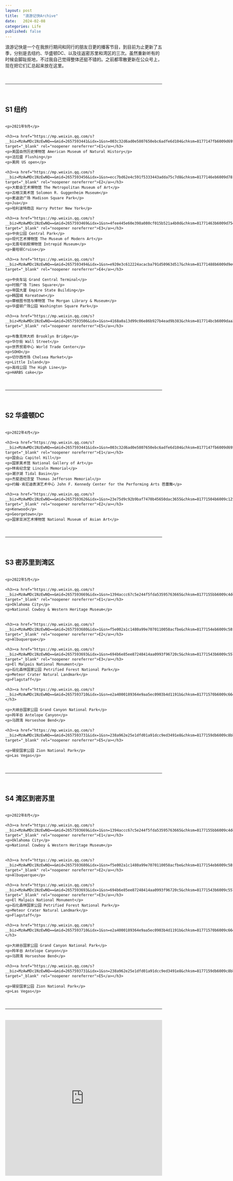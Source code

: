 ```yaml
---
layout: post
title:  "浪游记快Archive"
date:   2024-02-08
categories: Life
published: false
---
```


浪游记快是一个在我旅行期间和同行的朋友日更的播客节目，到目前为止更新了五季，分别是去纽约、华盛顿DC、以及往返密苏里和湾区的三次。虽然重新听有的时候会脚趾抠地，不过我自己觉得整体还挺不错的。之前都零散更新在公众号上，现在把它们汇总起来放在这里。

<div style="height: 1.5em; width: 100%;"></div>

---

<div style="height: 1.5em; width: 100%;"></div>

<h2>S1 纽约</h2>



<div style="display: flex;">
  <div style="flex: 1; padding-right: 10px;">
    <!-- Content for the first column goes here -->
	
	<p>2021年9月</p>
	
	<h3><a href="https://mp.weixin.qq.com/s?__biz=MzAwMDc1NzEwNQ==&mid=2657593441&idx=1&sn=003c32d6ad0e5807650ebc6adfe6d104&chksm=8177147fb6009d695ffb030bb7eeae541cfa1453ed31d0f1250a801006e7fdb8521e13676f4e&scene=178&cur_album_id=2295602999744053248#rd" target="_blank" rel="noopener noreferrer">E1</a></h3>
	<p>美国自然历史博物馆 American Museum of Natural History</p>
	<p>法拉盛 Flushing</p>
	<p>美网 US open</p>
	
	<h3><a href="https://mp.weixin.qq.com/s?__biz=MzAwMDc1NzEwNQ==&mid=2657593456&idx=1&sn=ecc7bd62e4c591f5333443adda75c7d8&chksm=8177146eb6009d781f3a73f21eec3eabf1cb55dc1e8643d6a79c3e9216be048e759651129f26&scene=178&cur_album_id=2295602999744053248#rd" target="_blank" rel="noopener noreferrer">E2</a></h3>
    <p>大都会艺术博物馆 The Metropolitan Museum of Art</p>
    <p>古根汉美术馆 Solomon R. Guggenheim Museum</p>
	<p>麦迪逊广场 Madison Square Park</p>
	<p>Jua</p>
	<p>哈利波特商店 Harry Potter New York</p>
	
	<h3><a href="https://mp.weixin.qq.com/s?__biz=MzAwMDc1NzEwNQ==&mid=2657593469&idx=1&sn=4fee445e60e398a080cf015b521a4b0d&chksm=81771463b6009d75ea6671c1b86c9d337dfaf61453cf31efbd99de12de0b0a002dad4b3f640e&scene=178&cur_album_id=2295602999744053248#rd" target="_blank" rel="noopener noreferrer">E3</a></h3>
	<p>中央公园 Central Park</p>
	<p>现代艺术博物馆 The Museum of Modern Art</p>
	<p>无畏号航舰博物馆 Intrepid Museum</p>
	<p>曼哈顿Cruise</p>
	
	<h3><a href="https://mp.weixin.qq.com/s?__biz=MzAwMDc1NzEwNQ==&mid=2657593494&idx=1&sn=e920e3c612224acacba791d50963d517&chksm=81771488b6009d9e6b84f0bd5b0f6797d9d706d8a627db6e573e2a9fbedc2f1dcca8ac58782b&scene=178&cur_album_id=2295602999744053248#rd" target="_blank" rel="noopener noreferrer">E4</a></h3>

	<p>中央车站 Grand Central Terminal</p>
	<p>时报广场 Times Square</p>
	<p>帝国大厦 Empire State Building</p>
	<p>韩国城 Koreatown</p>
	<p>摩根图书馆与博物馆 The Morgan Library & Museum</p>
	<p>华盛顿广场公园 Washington Square Park</p>
	
	<h3><a href="https://mp.weixin.qq.com/s?__biz=MzAwMDc1NzEwNQ==&mid=2657593506&idx=1&sn=4168a0a13d99c06e86b927b4ead9b383&chksm=817714bcb6009daa2dafaf321283f829b01aa03686c591f1bd96372467ea4addc17137f80275&scene=178&cur_album_id=2295602999744053248#rd" target="_blank" rel="noopener noreferrer">E5</a></h3>
	
	<p>布鲁克林大桥 Brooklyn Bridge</p>
	<p>华尔街 Wall Street</p>
	<p>世界贸易中心 World Trade Center</p>
	<p>SOHO</p>
	<p>切尔西市场 Chelsea Market</p>
	<p>Little Island</p>
	<p>高线公园 The High Line</p>
	<p>HARBS cake</p>
	
	
  </div>
  <div style="flex: 1; padding-left: 10px;">
    <!-- Content for the second column goes here -->
    <img src="/image/travel_1.jpg" alt="Alt text" style="max-width: 100%; height: auto;">
	
	<div style="height: 3em; width: 100%;"></div>
	
	<img src="/image/travel_2.jpg" alt="Alt text" style="max-width: 100%; height: auto;">
  </div>
</div>

<div style="height: 1.5em; width: 100%;"></div>

---

<div style="height: 1.5em; width: 100%;"></div>

<h2>S2 华盛顿DC</h2>

<div style="display: flex;">
  <div style="flex: 1; padding-right: 10px;">
    <!-- Content for the first column goes here -->
	
	

	<p>2022年4月</p>
	
	<h3><a href="https://mp.weixin.qq.com/s?__biz=MzAwMDc1NzEwNQ==&mid=2657593441&idx=1&sn=003c32d6ad0e5807650ebc6adfe6d104&chksm=8177147fb6009d695ffb030bb7eeae541cfa1453ed31d0f1250a801006e7fdb8521e13676f4e&scene=178&cur_album_id=2295602999744053248#rd" target="_blank" rel="noopener noreferrer">E1</a></h3>
	<p>国会山 Capitol Hill</p>
	<p>国家美术馆 National Gallery of Art</p>
	<p>林肯纪念堂 Lincoln Memorial</p>
	<p>潮汐湖 Tidal Basin</p>
	<p>杰斐逊纪念堂 Thomas Jefferson Memorial</p>
	<p>约翰·肯尼迪表演艺术中心 John F. Kennedy Center for the Performing Arts 芭蕾舞</p>
	
	<h3><a href="https://mp.weixin.qq.com/s?__biz=MzAwMDc1NzEwNQ==&mid=2657593626&idx=1&sn=23e75d9c92b9baf7470b45650dac3655&chksm=81771504b6009c125433794e45dfa73bfbd0300ea5cd48713827c2dc36968be8d731524dc77f&scene=178&cur_album_id=2295602999744053248#rd" target="_blank" rel="noopener noreferrer">E2</a></h3>
	<p>Kenwood</p>
	<p>Georgetown</p>
	<p>国家亚洲艺术博物馆 National Museum of Asian Art</p>
	
	
  </div>
  <div style="flex: 1; padding-left: 10px;">
    <!-- Content for the second column goes here -->
    <img src="/image/travel_4.jpg" alt="Alt text" style="max-width: 100%; height: auto;">
	
  </div>
</div>

<div style="height: 1.5em; width: 100%;"></div>

---

<div style="height: 1.5em; width: 100%;"></div>

<h2>S3 密苏里到湾区</h2>

<div style="display: flex;">
  <div style="flex: 1; padding-right: 10px;">
    <!-- Content for the first column goes here -->
	
	<p>2022年5月</p>
	
	<h3><a href="https://mp.weixin.qq.com/s?__biz=MzAwMDc1NzEwNQ==&mid=2657593669&idx=1&sn=1394accc67c5e244f5fda53595763665&chksm=8177155bb6009c4ded780b7f134bff63966b0cb09441ece785be5cb4926954719caccc2fa6eb&scene=178&cur_album_id=2295602999744053248#rd" target="_blank" rel="noopener noreferrer">E1</a></h3>
	<p>Oklahoma City</p>
	<p>National Cowboy & Western Heritage Museum</p>

	
	<h3><a href="https://mp.weixin.qq.com/s?__biz=MzAwMDc1NzEwNQ==&mid=2657593680&idx=1&sn=f5e002a1c1480a99e7070110058acfbe&chksm=8177154eb6009c58fb3c88cb706b7fe8984d66ee53d52cd88d1204972106914d8800d9bc401a&scene=178&cur_album_id=2295602999744053248#rd" target="_blank" rel="noopener noreferrer">E2</a></h3>
    <p>Albuquerque</p>
	
	<h3><a href="https://mp.weixin.qq.com/s?__biz=MzAwMDc1NzEwNQ==&mid=2657593693&idx=1&sn=694b6e85ee87248414aa0993f96720c5&chksm=81771543b6009c557f4dc89b4202c20f8ceac5f6de6ee478bb67c4172887b535f8d209d9eca1&scene=178&cur_album_id=2295602999744053248#rd" target="_blank" rel="noopener noreferrer">E3</a></h3>
	<p>El Malpais National Monument</p>
	<p>石化森林国家公园 Petrified Forest National Park</p>
	<p>Meteor Crater Natural Landmark</p>
	<p>Flagstaff</p>
	
	<h3><a href="https://mp.weixin.qq.com/s?__biz=MzAwMDc1NzEwNQ==&mid=2657593710&idx=1&sn=e2a4000189364e9aa5ec0903b4d1191b&chksm=81771570b6009c66ddc5ff2f9e2f7bb73bb0042d8ae4c35cd47b3ad58b6ae99092d83138e4a2&scene=178&cur_album_id=2295602999744053248#rd">E4</a></h3>

	<p>大峡谷国家公园 Grand Canyon National Park</p>
	<p>羚羊谷 Antelope Canyon</p>
	<p>马蹄湾 Horseshoe Bend</p>
	
	<h3><a href="https://mp.weixin.qq.com/s?__biz=MzAwMDc1NzEwNQ==&mid=2657593731&idx=1&sn=238a962e25e1dfd01a91dcc9ed3491e8&chksm=8177159db6009c8bb3ab12e6c8e44b0351fde3c3833424fec63d061f9d20782c5a1d8bcb1ad5&scene=178&cur_album_id=2295602999744053248#rd" target="_blank" rel="noopener noreferrer">E5</a></h3>
	
	<p>锡安国家公园 Zion National Park</p>
	<p>Las Vegas</p>
	
	
  </div>
  <div style="flex: 1; padding-left: 10px;">
    <!-- Content for the second column goes here -->
    <img src="/image/travel_5.jpg" alt="Alt text" style="max-width: 100%; height: auto;">
	
	<div style="height: 3em; width: 100%;"></div>
	
	<img src="/image/travel_6.jpg" alt="Alt text" style="max-width: 100%; height: auto;">
  </div>
</div>

<div style="height: 1.5em; width: 100%;"></div>

---

<div style="height: 1.5em; width: 100%;"></div>

<h2>S4 湾区到密苏里</h2>

<div style="display: flex;">
  <div style="flex: 1; padding-right: 10px;">
    <!-- Content for the first column goes here -->
	
	<p>2022年8月</p>
	
	<h3><a href="https://mp.weixin.qq.com/s?__biz=MzAwMDc1NzEwNQ==&mid=2657593669&idx=1&sn=1394accc67c5e244f5fda53595763665&chksm=8177155bb6009c4ded780b7f134bff63966b0cb09441ece785be5cb4926954719caccc2fa6eb&scene=178&cur_album_id=2295602999744053248#rd" target="_blank" rel="noopener noreferrer">E1</a></h3>
	<p>Oklahoma City</p>
	<p>National Cowboy & Western Heritage Museum</p>

	
	<h3><a href="https://mp.weixin.qq.com/s?__biz=MzAwMDc1NzEwNQ==&mid=2657593680&idx=1&sn=f5e002a1c1480a99e7070110058acfbe&chksm=8177154eb6009c58fb3c88cb706b7fe8984d66ee53d52cd88d1204972106914d8800d9bc401a&scene=178&cur_album_id=2295602999744053248#rd" target="_blank" rel="noopener noreferrer">E2</a></h3>
    <p>Albuquerque</p>
	
	<h3><a href="https://mp.weixin.qq.com/s?__biz=MzAwMDc1NzEwNQ==&mid=2657593693&idx=1&sn=694b6e85ee87248414aa0993f96720c5&chksm=81771543b6009c557f4dc89b4202c20f8ceac5f6de6ee478bb67c4172887b535f8d209d9eca1&scene=178&cur_album_id=2295602999744053248#rd" target="_blank" rel="noopener noreferrer">E3</a></h3>
	<p>El Malpais National Monument</p>
	<p>石化森林国家公园 Petrified Forest National Park</p>
	<p>Meteor Crater Natural Landmark</p>
	<p>Flagstaff</p>
	
	<h3><a href="https://mp.weixin.qq.com/s?__biz=MzAwMDc1NzEwNQ==&mid=2657593710&idx=1&sn=e2a4000189364e9aa5ec0903b4d1191b&chksm=81771570b6009c66ddc5ff2f9e2f7bb73bb0042d8ae4c35cd47b3ad58b6ae99092d83138e4a2&scene=178&cur_album_id=2295602999744053248#rd">E4</a></h3>

	<p>大峡谷国家公园 Grand Canyon National Park</p>
	<p>羚羊谷 Antelope Canyon</p>
	<p>马蹄湾 Horseshoe Bend</p>
	
	<h3><a href="https://mp.weixin.qq.com/s?__biz=MzAwMDc1NzEwNQ==&mid=2657593731&idx=1&sn=238a962e25e1dfd01a91dcc9ed3491e8&chksm=8177159db6009c8bb3ab12e6c8e44b0351fde3c3833424fec63d061f9d20782c5a1d8bcb1ad5&scene=178&cur_album_id=2295602999744053248#rd" target="_blank" rel="noopener noreferrer">E5</a></h3>
	
	<p>锡安国家公园 Zion National Park</p>
	<p>Las Vegas</p>
	
	
  </div>
  <div style="flex: 1; padding-left: 10px;">
    <!-- Content for the second column goes here -->
    <img src="/image/travel_5.jpg" alt="Alt text" style="max-width: 100%; height: auto;">
	
	<div style="height: 3em; width: 100%;"></div>
	
	<img src="/image/travel_6.jpg" alt="Alt text" style="max-width: 100%; height: auto;">
  </div>
</div>


<div style="height: 1.5em; width: 100%;"></div>

---

<div style="height: 1.5em; width: 100%;"></div>


<iframe src="https://www.google.com/maps/d/u/0/embed?mid=1cvcRfHNKaT8rtnoeBimTQi-PTsSxANE&ehbc=2E312F" style="width: 100%; height: 500px; border: none;"></iframe>


